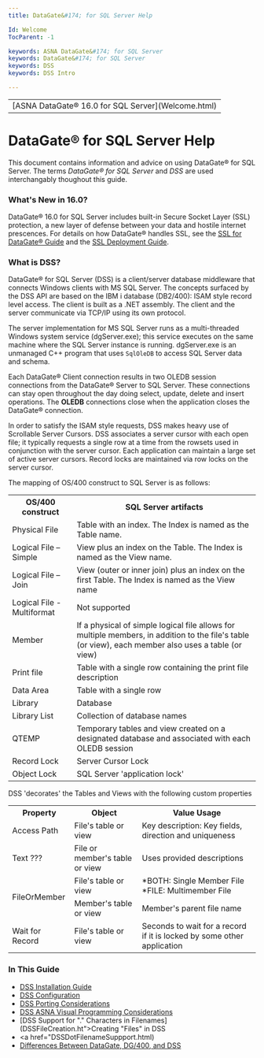 ```yaml
---
title: DataGate&#174; for SQL Server Help

Id: Welcome
TocParent: -1

keywords: ASNA DataGate&#174; for SQL Server
keywords: DataGate&#174; for SQL Server
keywords: DSS
keywords: DSS Intro

---
```


<table>
			    <tr>
			      <td>
				   <span class="OH_MultiViewContainerPanelDhtmlTable">[ASNA 
				   DataGate&#174; 16.0 for SQL Server](Welcome.html)</span></td>
			    </tr>
</table>

# DataGate&#174; for SQL Server Help
This document contains information and advice on using DataGate&#174; for SQL Server. The terms *DataGate&#174; for SQL Server* and *DSS* are used interchangably thoughout this guide. 

### What's New in 16.0?
DataGate&#174; 16.0 for SQL Server includes built-in Secure Socket Layer (SSL) protection, a new layer of defense between your data and hostile internet prescences. For details on how DataGate&#174; handles SSL, see the [SSL for DataGate&#174; Guide](../SSL/DataGateSSLServer.html) and the [SSL Deployment Guide](../SSL/SSLDeployment.html). 

### What is DSS?
DataGate&#174; for SQL Server (DSS) is a client/server database middleware that connects Windows clients with MS SQL Server. The concepts surfaced by the DSS API are based on the IBM i database (DB2/400): ISAM style record level access. The client is built as a .NET assembly. The client and the server communicate via TCP/IP using its own protocol.

The server implementation for MS SQL Server runs as a multi-threaded Windows system service (dgServer.exe); this service executes on the same machine where the SQL Server instance is running. dgServer.exe is an unmanaged C++ program that uses <code>SqlOleDB</code> to access SQL Server data and schema.

Each DataGate&#174; Client connection results in two OLEDB session connections from the DataGate&#174; Server to SQL Server. These connections can stay open throughout the day doing select, update, delete and insert operations. The **OLEDB** connections close when the application closes the DataGate&#174; connection.

In order to satisfy the ISAM style requests, DSS makes heavy use of Scrollable Server Cursors. DSS associates a server cursor with each open file; it typically requests a single row at a time from the rowsets used in conjunction with the server cursor. Each application can maintain a large set of active server cursors. Record locks are maintained via row locks on the server cursor.

The mapping of OS/400 construct to SQL Server is as follows:
<table>
			<tr><th>OS/400 construct</th><th>SQL Server artifacts</th></tr>
			<tr><td>Physical File</td><td>Table with an index. The Index is named as the Table name.</td></tr>
			<tr><td>Logical File – Simple</td><td>View plus an index on the Table. The Index is named as the View name.</td></tr>
			<tr><td>Logical File – Join</td><td>View (outer or inner join) plus an index on the first Table. The Index is named as the View name</td></tr>
			<tr><td>Logical File - Multiformat </td><td>Not supported</td></tr>
			<tr><td>Member</td><td>If a physical of simple logical file allows for multiple members, in addition to the file's table (or view),
			each member also uses a table (or view)</td></tr>
			<tr><td>Print file</td><td>Table with a single row containing the print file description</td></tr>
			<tr><td>Data Area</td><td>Table with a single row</td></tr>
			<tr><td>Library</td><td>Database</td></tr>
			<tr><td>Library List</td><td>Collection of database names</td></tr>
			<tr><td>QTEMP</td><td>Temporary tables and view created on a designated database and associated with each OLEDB session</td></tr>
			<tr><td>Record Lock</td><td>Server Cursor Lock</td></tr>
			<tr><td>Object Lock</td><td>SQL Server 'application lock'</td></tr>
</table>

DSS 'decorates' the Tables and Views with the following custom properties
<table>
			<tr><th>Property</th><th>Object</th><th>Value Usage</th></tr>
			<tr><td>Access Path</td><td>File's table or view</td><td>Key description: Key fields, direction and uniqueness</td></tr>
			<tr><td>Text ???</td><td>File or member's table or view</td><td>Uses provided descriptions</td></tr>			
			<tr><td rowspan="2">FileOrMember</td><td>File's table or view</td><td>*BOTH: Single Member File
*FILE: Multimember File
</td></tr>
			<tr><td>Member's table or view</td><td>Member's parent file name</td></tr>
	<tr><td>Wait for Record</td><td>File's table or view</td><td>Seconds to wait for a record if it is locked by some other application</td></tr>
</table>

### In This Guide

- [DSS Installation Guide](DSSInstallation.html)
- [DSS Configuration](DSSConfiguration.html)
- [DSS Porting Considerations](DSSPorting.html)
- [DSS ASNA  Visual Programming Considerations](DSSAVRConsiderations.html)
- [DSS Support for "." Characters in Filenames](DSSFileCreation.ht">Creating "Files" in DSS</a>
- <a href="DSSDotFilenameSuppport.html)
- [Differences Between DataGate, DG/400, and DSS](DSSVS.html)

